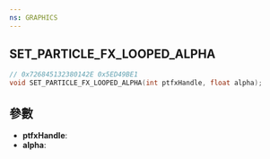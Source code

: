 ```yaml
---
ns: GRAPHICS
---
```

## SET_PARTICLE_FX_LOOPED_ALPHA

```c
// 0x726845132380142E 0x5ED49BE1
void SET_PARTICLE_FX_LOOPED_ALPHA(int ptfxHandle, float alpha);
```


## 參數
* **ptfxHandle**: 
* **alpha**: 


